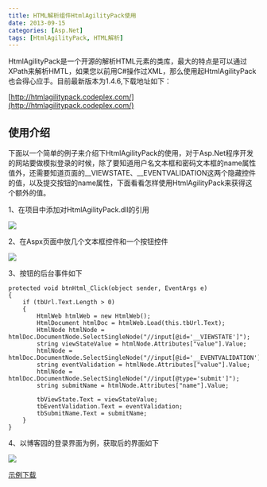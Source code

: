 ```yaml
---
title: HTML解析组件HtmlAgilityPack使用
date: 2013-09-15
categories: [Asp.Net]
tags: [HtmlAgilityPack, HTML解析]
---
```


HtmlAgilityPack是一个开源的解析HTML元素的类库，最大的特点是可以通过XPath来解析HMTL，如果您以前用C#操作过XML，那么使用起HtmlAgilityPack也会得心应手。目前最新版本为1.4.6,下载地址如下：

[http://htmlagilitypack.codeplex.com/](http://htmlagilitypack.codeplex.com/)

## 使用介绍

下面以一个简单的例子来介绍下HtmlAgilityPack的使用，对于Asp.Net程序开发的网站要做模拟登录的时候，除了要知道用户名文本框和密码文本框的name属性值外，还需要知道页面的__VIEWSTATE、__EVENTVALIDATION这两个隐藏控件的值，以及提交按钮的name属性，下面看看怎样使用HtmlAgilityPack来获得这个额外的值。

1、在项目中添加对HtmlAgilityPack.dll的引用

![](http://oec2003.qiniudn.com/3cefded1gw1e8nc9tc79qj208m05tt95.jpg)

2、在Aspx页面中放几个文本框控件和一个按钮控件

![](http://oec2003.qiniudn.com/3cefded1gw1e8ncsgq6y7j208u0a0gls.jpg)

3、按钮的后台事件如下

```
protected void btnHtml_Click(object sender, EventArgs e)
{
    if (tbUrl.Text.Length > 0)
    {
        HtmlWeb htmlWeb = new HtmlWeb();
        HtmlDocument htmlDoc = htmlWeb.Load(this.tbUrl.Text);
        HtmlNode htmlNode = htmlDoc.DocumentNode.SelectSingleNode("//input[@id='__VIEWSTATE']");
        string viewStateValue = htmlNode.Attributes["value"].Value;
        htmlNode = htmlDoc.DocumentNode.SelectSingleNode("//input[@id='__EVENTVALIDATION']");
        string eventValidation = htmlNode.Attributes["value"].Value;
        htmlNode = htmlDoc.DocumentNode.SelectSingleNode("//input[@type='submit']");
        string submitName = htmlNode.Attributes["name"].Value;

        tbViewState.Text = viewStateValue;
        tbEventValidation.Text = eventValidation;
        tbSubmitName.Text = submitName;
    }
}
```

4、以博客园的登录界面为例，获取后的界面如下

![](http://oec2003.qiniudn.com/3cefded1gw1e8ncsg37e7j208w09zdgu.jpg)

[示例下载](http://pan.baidu.com/share/link?shareid=71500880&uk=2902808695)


